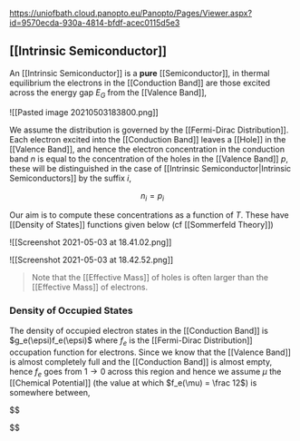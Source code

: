 https://uniofbath.cloud.panopto.eu/Panopto/Pages/Viewer.aspx?id=9570ecda-930a-4814-bfdf-acec0115d5e3

## [[Intrinsic Semiconductor]]

An [[Intrinsic Semiconductor]] is a **pure** [[Semiconductor]], in thermal equilibrium the electrons in the [[Conduction Band]] are those excited across the energy gap $E_G$ from the [[Valence Band]],

![[Pasted image 20210503183800.png]]

We assume the distribution is governed by the [[Fermi-Dirac Distribution]]. Each electron excited into the [[Conduction Band]] leaves a [[Hole]] in the [[Valence Band]], and hence the electron concentration in the conduction band $n$ is equal to the concentration of the holes in the [[Valence Band]] $p$, these will be distinguished in the case of [[Intrinsic Semiconductor|Intrinsic Semiconductors]] by the suffix $i$,

$$ n_i = p_i $$

Our aim is to compute these concentrations as a function of $T$. These have [[Density of States]] functions given below (cf [[Sommerfeld Theory]])

![[Screenshot 2021-05-03 at 18.41.02.png]]

![[Screenshot 2021-05-03 at 18.42.52.png]]

> Note that the [[Effective Mass]] of holes is often larger than the [[Effective Mass]] of electrons.

### Density of Occupied States

The density of occupied electron states in the [[Conduction Band]] is $g_e(\epsi)f_e(\epsi)$ where $f_e$ is the [[Fermi-Dirac Distribution]] occupation function for electrons. Since we know that the [[Valence Band]] is almost completely full and the [[Conduction Band]] is almost empty, hence $f_e$ goes from $1 \to 0$ across this region and hence we assume $\mu$ the [[Chemical Potential]] (the value at which $f_e(\mu) = \frac 12$) is somewhere between,

$$

$$
